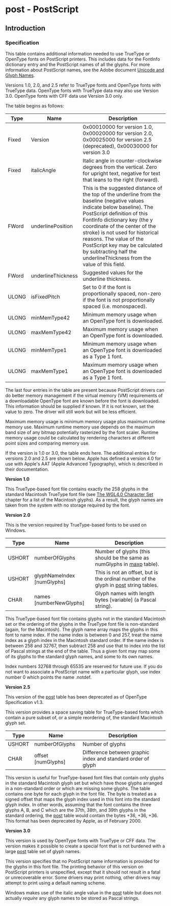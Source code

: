 # post - PostScript

## Introduction

### Specification

This table contains additional information needed to use TrueType or
OpenType fonts on PostScript printers. This includes data for the
FontInfo dictionary entry and the PostScript names of all the glyphs.
For more information about PostScript names, see the Adobe document
[Unicode and Glyph
Names](http://partners.adobe.com/asn/developer/typeforum/unicodegm.html).

Versions 1.0, 2.0, and 2.5 refer to TrueType fonts and OpenType fonts
with TrueType data. OpenType fonts with TrueType data may also use
Version 3.0. OpenType fonts with CFF data use Version 3.0 only.

The table begins as follows:

| Type  | Name               | Description                                                                                                                                                                                                                                                                                                                                                                                     |
| ----- | ------------------ | ----------------------------------------------------------------------------------------------------------------------------------------------------------------------------------------------------------------------------------------------------------------------------------------------------------------------------------------------------------------------------------------------- |
| Fixed | Version            | 0x00010000 for version 1.0, 0x00020000 for version 2.0, 0x00025000 for version 2.5 (deprecated), 0x00030000 for version 3.0                                                                                                                                                                                                                                                                     |
| Fixed | italicAngle        | Italic angle in counter-clockwise degrees from the vertical. Zero for upright text, negative for text that leans to the right (forward).                                                                                                                                                                                                                                                        |
| FWord | underlinePosition  | This is the suggested distance of the top of the underline from the baseline (negative values indicate below baseline). The PostScript definition of this FontInfo dictionary key (the y coordinate of the center of the stroke) is not used for historical reasons. The value of the PostScript key may be calculated by subtracting half the underlineThickness from the value of this field. |
| FWord | underlineThickness | Suggested values for the underline thickness.                                                                                                                                                                                                                                                                                                                                                   |
| ULONG | isFixedPitch       | Set to 0 if the font is proportionally spaced, non-zero if the font is not proportionally spaced (i.e. monospaced).                                                                                                                                                                                                                                                                             |
| ULONG | minMemType42       | Minimum memory usage when an OpenType font is downloaded.                                                                                                                                                                                                                                                                                                                                       |
| ULONG | maxMemType42       | Maximum memory usage when an OpenType font is downloaded.                                                                                                                                                                                                                                                                                                                                       |
| ULONG | minMemType1        | Minimum memory usage when an OpenType font is downloaded as a Type 1 font.                                                                                                                                                                                                                                                                                                                      |
| ULONG | maxMemType1        | Maximum memory usage when an OpenType font is downloaded as a Type 1 font.                                                                                                                                                                                                                                                                                                                      |

The last four entries in the table are present because PostScript
drivers can do better memory management if the virtual memory (VM)
requirements of a downloadable OpenType font are known before the font
is downloaded. This information should be supplied if known. If it is
not known, set the value to zero. The driver will still work but will be
less efficient.

Maximum memory usage is minimum memory usage plus maximum runtime memory
use. Maximum runtime memory use depends on the maximum band size of any
bitmap potentially rasterized by the font scaler. Runtime memory usage
could be calculated by rendering characters at different point sizes and
comparing memory use.

If the version is 1.0 or 3.0, the table ends here. The additional
entries for versions 2.0 and 2.5 are shown below. Apple has defined a
version 4.0 for use with Apple's AAT (Apple Advanced Typography), which
is described in their documentation.

**Version 1.0**

This TrueType-based font file contains exactly the 258 glyphs in the
standard Macintosh TrueType font file (see [The WGL4.0 Character
Set](http://www.microsoft.com/typography/otspec/WGL4.htm) chapter for a
list of the Macintosh glyphs). As a result, the glyph names are taken
from the system with no storage required by the font.

**Version 2.0**

This is the version required by TrueType-based fonts to be used on
Windows.

| Type   | Name                         | Description                                                                                           |
| ------ | ---------------------------- | ----------------------------------------------------------------------------------------------------- |
| USHORT | numberOfGlyphs               | Number of glyphs (this should be the same as numGlyphs in [maxp](#chapter.maxp) table).               |
| USHORT | glyphNameIndex \[numGlyphs\] | This is not an offset, but is the ordinal number of the glyph in [post](#chapter.post) string tables. |
| CHAR   | names \[numberNewGlyphs\]    | Glyph names with length bytes \[variable\] (a Pascal string).                                         |

This TrueType-based font file contains glyphs not in the standard
Macintosh set or the ordering of the glyphs in the TrueType font file is
non-standard (again, for the Macintosh). The glyph name array maps the
glyphs in this font to name index. If the name index is between 0 and
257, treat the name index as a glyph index in the Macintosh standard
order. If the name index is between 258 and 32767, then subtract 258 and
use that to index into the list of Pascal strings at the end of the
table. Thus a given font may map some of its glyphs to the standard
glyph names, and some to its own names.

Index numbers 32768 through 65535 are reserved for future use. If you do
not want to associate a PostScript name with a particular glyph, use
index number 0 which points the name .notdef.

**Version 2.5**

This version of the [post](#chapter.post) table has been deprecated as
of OpenType Specification v1.3.

This version provides a space saving table for TrueType-based fonts
which contain a pure subset of, or a simple reordering of, the standard
Macintosh glyph set.

| Type   | Name                 | Description                                                  |
| ------ | -------------------- | ------------------------------------------------------------ |
| USHORT | numberOfGlyphs       | Number of glyphs                                             |
| CHAR   | offset \[numGlyphs\] | Difference between graphic index and standard order of glyph |

This version is useful for TrueType-based font files that contain only
glyphs in the standard Macintosh glyph set but which have those glyphs
arranged in a non-standard order or which are missing some glyphs. The
table contains one byte for each glyph in the font file. The byte is
treated as a signed offset that maps the glyph index used in this font
into the standard glyph index. In other words, assuming that the font
contains the three glyphs A, B, and C which are the 37th, 38th, and 39th
glyphs in the standard ordering, the [post](#chapter.post) table would
contain the bytes +36, +36, +36. This format has been deprecated by
Apple, as of February 2000.

**Version 3.0**

This version is used by OpenType fonts with TrueType or CFF data. The
version makes it possible to create a special font that is not burdened
with a large [post](#chapter.post) table set of glyph names.

This version specifies that no PostScript name information is provided
for the glyphs in this font file. The printing behavior of this version
on PostScript printers is unspecified, except that it should not result
in a fatal or unrecoverable error. Some drivers may print nothing, other
drivers may attempt to print using a default naming scheme.

Windows makes use of the italic angle value in the [post](#chapter.post)
table but does not actually *require* any glyph names to be stored as
Pascal strings.

